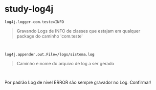 # study-log4j

```
log4j.logger.com.teste=INFO
```
> Gravando Logs de INFO de classes que estajam em qualquer package do caminho 'com.teste'

<br/>

```
log4j.appender.out.File=/logs/sistema.log
```
> Caminho e nome do arquivo de log a ser gerado

<br/>

Por padrão Log de nível ERROR são sempre gravador no Log. Confirmar!

